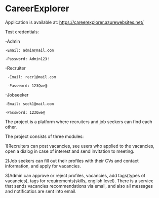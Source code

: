 # CareerExplorer
Application is available at:
https://careerexplorer.azurewebsites.net/ 

Test credentials:

-Admin

    -Email: admin@mail.com
  
    -Password: Admin123!
  
-Recruiter

     -Email: recr1@mail.com
  
     -Password: 123Qwe@
  
-Jobseeker

    -Email: seek1@mail.com
  
    -Password: 123Qwe@
  
The project is a platform where recruiters and job seekers can find each other.

The project consists of three modules:

1)Recruiters can post vacancies, see users who applied to the vacancies, open a dialog in case of interest and send invitation to meeting.

2)Job seekers can fill out their profiles with their CVs and contact information, and apply for vacancies. 

3)Admin can approve or reject profiles, vacancies, add tags(types of vacancies), tags for requirements(skills, english level).
There is a service that sends vacancies recommendations via email, and also all messages and notificatios are sent into email.
